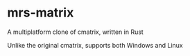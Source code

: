 # mrs-matrix

A multiplatform clone of cmatrix, written in Rust

Unlike the original cmatrix, supports both Windows and Linux
